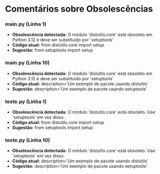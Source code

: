 # Comentários sobre Obsolescências

### main.py (Linha 1)
- **Obsolescência detectada:** O módulo 'distutils.core' está obsoleto em Python 3.12 e deve ser substituído por 'setuptools'
- **Código atual:** from distutils.core import setup
- **Sugestão:** from setuptools import setup


### main.py (Linha 10)
- **Obsolescência detectada:** O módulo 'distutils.core' está obsoleto em Python 3.12 e deve ser substituído por 'setuptools'
- **Código atual:** description='Um exemplo de pacote usando distutils'
- **Sugestão:** description='Um exemplo de pacote usando setuptools'


### teste.py (Linha 1)
- **Obsolescência detectada:** O módulo 'distutils.core' está obsoleto. Use 'setuptools' em vez disso.
- **Código atual:** from distutils.core import setup
- **Sugestão:** from setuptools import setup


### teste.py (Linha 10)
- **Obsolescência detectada:** O módulo 'distutils.core' está obsoleto. Use 'setuptools' em vez disso.
- **Código atual:** description='Um exemplo de pacote usando distutils'
- **Sugestão:** description='Um exemplo de pacote usando setuptools'

